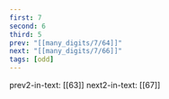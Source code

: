 ```yaml
---
first: 7
second: 6
third: 5
prev: "[[many_digits/7/64]]"
next: "[[many_digits/7/66]]"
tags: [odd]
---
```

prev2-in-text: [[63]]
next2-in-text: [[67]]
